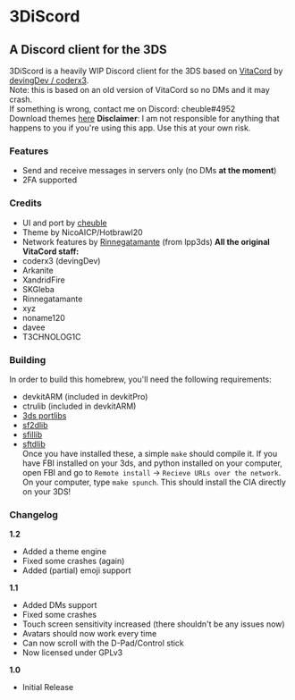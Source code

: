 # 3DiScord
## A Discord client for the 3DS

3DiScord is a heavily WIP Discord client for the 3DS based on [VitaCord](https://github.com/devingDev/VitaCord) by [devingDev / coderx3](https://github.com/devingDev/).  
Note: this is based on an old version of VitaCord so no DMs and it may crash.  
If something is wrong, contact me on Discord: cheuble#4952  
Download themes [here](https://github.com/cheuble/3DiScord-themes)
**Disclaimer**: I am not responsible for anything that happens to you if you're using this app. Use this at your own risk.

### Features

* Send and receive messages in servers only (no DMs **at the moment**)
* 2FA supported

### Credits

* UI and port by [cheuble](https://github.com/cheuble)
* Theme by NicoAICP/Hotbrawl20
* Network features by [Rinnegatamante](https://github.com/Rinnegatamante/) (from lpp3ds) 
**All the original VitaCord staff:**
* coderx3 (devingDev)
* Arkanite
* XandridFire
* SKGleba
* Rinnegatamante
* xyz
* noname120
* davee
* T3CHNOLOG1C  

### Building

In order to build this homebrew, you'll need the following requirements:
* devkitARM (included in devkitPro)
* ctrulib (included in devkitARM)
* [3ds portlibs](https://github.com/Cruel/3ds_portlibs)
* [sf2dlib](https://github.com/xerpi/sf2dlib)
* [sfillib](https://github.com/xerpi/sfillib)
* [sftdlib](https://github.com/xerpi/sftdlib)  
Once you have installed these, a simple `make` should compile it. If you have FBI installed on your 3ds, and python installed on your computer, open FBI and go to `Remote install` -> `Recieve URLs over the network`.
 On your computer, type `make spunch`. This should install the CIA directly on your 3DS!
 
### Changelog 

**1.2**
* Added a theme engine
* Fixed some crashes (again)
* Added (partial) emoji support 

**1.1** 
* Added DMs support
* Fixed some crashes
* Touch screen sensitivity increased (there shouldn't be any issues now)
* Avatars should now work every time
* Can now scroll with the D-Pad/Control stick
* Now licensed under GPLv3  

**1.0**
* Initial Release
